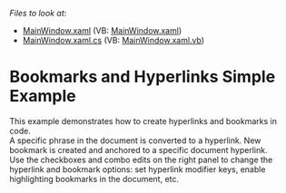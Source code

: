 <!-- default file list -->
*Files to look at*:

* [MainWindow.xaml](./CS/BookmarksAndHyperlinksSimpleExample/MainWindow.xaml) (VB: [MainWindow.xaml](./VB/BookmarksAndHyperlinksSimpleExample/MainWindow.xaml))
* [MainWindow.xaml.cs](./CS/BookmarksAndHyperlinksSimpleExample/MainWindow.xaml.cs) (VB: [MainWindow.xaml.vb](./VB/BookmarksAndHyperlinksSimpleExample/MainWindow.xaml.vb))
<!-- default file list end -->
# Bookmarks and Hyperlinks Simple Example


This example demonstrates how to create hyperlinks and bookmarks in code. <br>A specific phrase in the document is converted to a hyperlink. New bookmark is created and anchored to a specific document hyperlink.<br>Use the checkboxes and combo edits on the right panel to change the hyperlink and bookmark options: set hyperlink modifier keys, enable highlighting bookmarks in the document, etc.

<br/>


